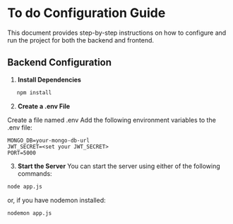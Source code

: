 # To do Configuration Guide

This document provides step-by-step instructions on how to configure and run the project for both the backend and frontend.

## Backend Configuration

1. **Install Dependencies**
```bash
   npm install
```
2. **Create a .env File**

Create a file named .env
Add the following environment variables to the .env file:
```
MONGO_DB=your-mongo-db-url
JWT_SECRET=<set your JWT_SECRET>
PORT=5000
```
3. **Start the Server**
You can start the server using either of the following commands:

```bash
node app.js
```
or, if you have nodemon installed:
```bash
nodemon app.js
```
